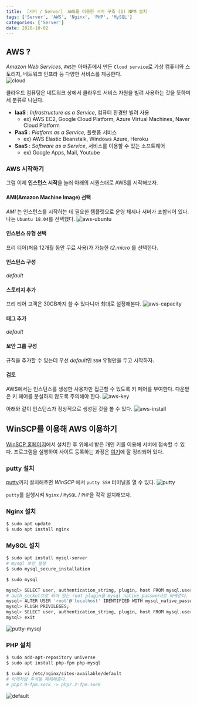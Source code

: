 ```yaml
---
title: ［서버 / Server］ AWS를 이용한 서버 구축 (1) NPM 설치
tags: ['Server', 'AWS', 'Nginx', 'PHP', 'MySQL']
categories: ['Server']
date: 2020-10-02
---
```


## AWS ?
*Amazon Web Services*, `AWS`는 아마존에서 만든 `Cloud service`로 가상 컴퓨터와 스토리지, 네트워크 인프라 등 다양한 서비스를 제공한다.  
![cloud](https://user-images.githubusercontent.com/46131688/104551613-8a3a2f80-567a-11eb-992d-d03f70d07358.png)

클라우드 컴퓨팅은 네트워크 상에서 클라우드 서비스 자원을 빌려 사용하는 것을 뜻하며 세 분류로 나뉜다.
- **IaaS** : *Infrastructure as a Service*, 컴퓨터 환경만 빌려 사용  
    - ex) AWS EC2, Google Cloud Platform, Azure Virtual Machines, Naver Cloud Platform
- **PaaS** : *Platform as a Service*, 플랫폼 서비스  
    - ex) AWS Elastic Beanstalk, Windows Azure, Heroku
- **SaaS** : *Software as a Service*, 서비스를 이용할 수 있는 소프트웨어  
    - ex) Google Apps, Mail, Youtube

### AWS 시작하기
그럼 이제 **인스턴스 시작**을 눌러 아래의 시퀀스대로 AWS를 시작해보자.

#### AMI(Amazon Machine Image) 선택
*AMI* 는 인스턴스를 시작하는 데 필요한 템플릿으로 운영 체제나 서버가 포함되어 있다. 나는 `Ubuntu 18.04`를 선택했다.
![aws-ubuntu](https://user-images.githubusercontent.com/46131688/104551707-bd7cbe80-567a-11eb-979b-7c8b4ba1424f.png)


#### 인스턴스 유형 선택
프리 티어(처음 12개월 동안 무료 사용)가 가능한 *t2.micro* 를 선택한다.

#### 인스턴스 구성
*default*

#### 스토리지 추가
프리 티어 고객은 30GB까지 쓸 수 있다니까 최대로 설정해본다.
![aws-capacity](https://user-images.githubusercontent.com/46131688/104551717-bfdf1880-567a-11eb-981d-c277fdf05bfc.png)

#### 태그 추가
*default*

#### 보안 그룹 구성
규칙을 추가할 수 있는데 우선 *default*인 `SSH` 유형만을 두고 시작하자.

#### 검토
AWS에서는 인스턴스를 생성한 사용자만 접근할 수 있도록 키 페어를 부여한다. 다운받은 키 페어를 분실하지 않도록 주의해야 한다.
![aws-key](https://user-images.githubusercontent.com/46131688/104551724-c2da0900-567a-11eb-9f8e-2e0ed6aefb58.png)

아래와 같이 인스턴스가 정상적으로 생성된 것을 볼 수 있다.
![aws-install](https://user-images.githubusercontent.com/46131688/104551732-c4a3cc80-567a-11eb-8437-ed1f981ade9e.png)

## WinSCP를 이용해 AWS 이용하기
[WinSCP 홈페이지](https://winscp.net/eng/docs/lang:ko)에서 설치한 후 위에서 받은 개인 키를 이용해 서버에 접속할 수 있다. 프로그램을 실행하여 사이트 등록하는 과정은 [여기](https://valuefactory.tistory.com/161)에 잘 정리되어 있다.

### putty 설치
[putty](https://www.chiark.greenend.org.uk/~sgtatham/putty/latest.html)까지 설치해주면 *WinSCP* 에서 `putty SSH` 터미널을 열 수 있다.
![putty](https://user-images.githubusercontent.com/46131688/104551743-ca99ad80-567a-11eb-9f48-d55c9a3c291f.png)

`putty`를 실행시켜 `Nginx` / `MySQL` / `PHP`을 각각 설치해보자.

### Nginx 설치
```sh
$ sudo apt update
$ sudo apt install nginx
```

### MySQL 설치
```sh
$ sudo apt install mysql-server
# mysql 보안 설정
$ sudo mysql_secure_installation

$ sudo mysql
```

```sh
mysql> SELECT user, authentication_string, plugin, host FROM mysql.user;
# auth_socket으로 되어 있는 root plugin을 mysql_native_password로 바꿔준다.
mysql> ALTER USER 'root'@'localhost' IDENTIFIED WITH mysql_native_password BY '[PASSWORD]';
mysql> FLUSH PRIVILEGES;
mysql> SELECT user, authentication_string, plugin, host FROM mysql.user;
mysql> exit
```
![putty-mysql](https://user-images.githubusercontent.com/46131688/104551747-cd949e00-567a-11eb-8f48-310aa5da1bf6.png)

### PHP 설치
```sh
$ sudo add-apt-repository universe
$ sudo apt install php-fpm php-mysql

$ sudo vi /etc/nginx/sites-available/default
# 아래처럼 주석을 해제해준다.
# php7.0-fpm.sock -> php7.2-fpm.sock
```
![default](https://user-images.githubusercontent.com/46131688/104551757-d1282500-567a-11eb-9d87-0e7fdc1585fb.png)
